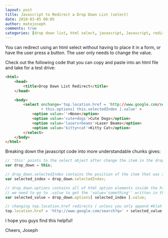```yaml
---
layout: post
title: Javascript to Redirect a Drop Down List (select)
date: 2010-03-05 00:05
author: matejoseph
comments: true
categories: [drop down list, html select, javascript, Javascript, redirect]
---
```

You can redirect using an html select without having to place it in a form, or have the user press a button. The user only needs to change the value.

Check out the following code that you can copy and paste into an html file and take for a test drive:
```html
<html>
	<head>
		<title>Drop Down List Redirect</title>
	</head>

	<body>
		<select onchange='top.location.href = 'http://www.google.com/search?q='
				+ this.options[ this.selectedIndex ].value' >
			<option value=''>None</option>
			<option value='cute+dogs'>Cute Dogs</option>
			<option value='lasers+beams'>Laser Beams</option>
			<option value='kitty+cat'>Kitty Cat</option>
		</select>
	</body>
</html>
```

Breaking down the javascript code into more understandable chunks gives:
```javascript
// 'this' points to the select object after change the item in the drop down list.
var drop_down = this;

// drop_down.selectedIndex contains the position of the item that was selected from the drop down
var selected_index = drop_down.selectedIndex;

// drop_down.options contains all of html option elements inside the html select
// we need to go to .value to get the 'value='something'' written in the HTML
var selected_value = drop_down.options[ selected_index ].value;

// changing top.location.href redirects ( unless you only append #blah )
top.location.href = 'http://www.google.com/search?q=' + selected_value
```

I hope you guys find this helpful!

Cheers,
Joseph

